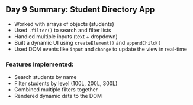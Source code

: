 ## Day 9 Summary: Student Directory App

- Worked with arrays of objects (students)
- Used `.filter()` to search and filter lists
- Handled multiple inputs (text + dropdown)
- Built a dynamic UI using `createElement()` and `appendChild()`
- Used DOM events like `input` and `change` to update the view in real-time

### Features Implemented:
- Search students by name
- Filter students by level (100L, 200L, 300L)
- Combined multiple filters together
- Rendered dynamic data to the DOM
